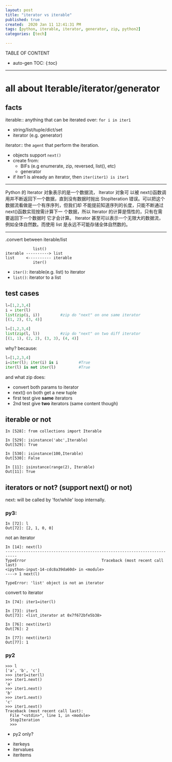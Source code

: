 ```yaml
---
layout: post
title: "iterator vs iterable"
published: true
created:  2020 Jan 11 12:41:31 PM
tags: [python, iterable, iterator, generator, zip, python2]
categories: [tech]

---
```


TABLE OF CONTENT

* auto-gen TOC:
{:toc}

- - -


# all about Iterable/iterator/generator

## facts

iterable::  anything that can be iterated over: `for i in iter1`

- string/list/tuple/dict/set
- iterator (e.g. generator)

iterator:: the `agent` that perform the iteration.

- objects support `next()`
- create from:
  - BIFs (e.g enumerate, zip, reversed, list(), etc)
  - generator
- if iter1 is already an iterator, then `iter(iter1) is iter1`

____
Python 的 Iterator 对象表示的是一个数据流， Iterator 对象可
以被 next()函数调用并不断返回下一个数据，直到没有数据时抛出
StopIteration 错误。可以把这个数据流看做是一个有序序列，但我们却
不能提前知道序列的长度，只能不断通过 next()函数实现按需计算下一
个数据，所以 Iterator 的计算是惰性的，只有在需要返回下一个数据时
它才会计算。
Iterator 甚至可以表示一个无限大的数据流，例如全体自然数。而使用
list 是永远不可能存储全体自然数的。
____

.convert between iterable/list

                list()
    iterable ----------> list
    list     <---------- iterable
                iter()

- `iter()`: iterable(e.g. list) to iterator
- `list()`: iterator to a list


## test cases


```python
l=[1,2,3,4]
i = iter(l)
list(zip(i, i))         #zip do "next" on one same iterator
[(1, 2), (3, 4)]
```

```python
l=[1,2,3,4]
list(zip(l, l))         #zip do "next" on two diff iterator
[(1, 1), (2, 2), (3, 3), (4, 4)]
```

why? because:

```python
l=[1,2,3,4]
i=iter(l); iter(i) is i         #True
iter(l) is not iter(l)          #True
```

and what zip does:

- convert both params to iterator
- next() on both get a new tuple
- first test give **same** iterators
- 2nd test give **two** iterators (same content though)

## iterable or not

    In [528]: from collections import Iterable

    In [529]: isinstance('abc',Iterable)
    Out[529]: True

    In [530]: isinstance(100,Iterable)
    Out[530]: False

    In [11]: isinstance(range(2), Iterable)
    Out[11]: True

## iterators or not? (support next() or not)

next: will be called by 'for/while' loop internally.

### py3:

    In [72]: l
    Out[72]: [2, 1, 0, 0]

not an iterator

    In [14]: next(l)
    ---------------------------------------------------------------------------
    TypeError                                 Traceback (most recent call last)
    <ipython-input-14-cdc8a39da60d> in <module>
    ----> 1 next(l)

    TypeError: 'list' object is not an iterator

convert to iterator

    In [74]: iter1=iter(l)

    In [73]: iter1
    Out[73]: <list_iterator at 0x7f672bfe5b38>

    In [76]: next(iter1)
    Out[76]: 2

    In [77]: next(iter1)
    Out[77]: 1

### py2

    >>> l
    ['a', 'b', 'c']
    >>> iter1=iter(l)
    >>> iter1.next()
    'a'
    >>> iter1.next()
    'b'
    >>> iter1.next()
    'c'
    >>> iter1.next()
    Traceback (most recent call last):
      File "<stdin>", line 1, in <module>
      StopIteration
      >>>

- py2 only?

* iterkeys
* itervalues
* iteritems


